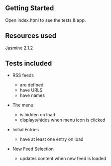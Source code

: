 ## Getting Started

Open index.html to see the tests & app.

## Resources used

Jasmine 2.1.2

## Tests included

- RSS feeds
  * are defined
  * have URLS
  * have names

- The menu
  * is hidden on load
  * displays/hides when menu icon is clicked

- Initial Entries
  * have at least one entry on load

- New Feed Selection
  * updates content when new feed is loaded
